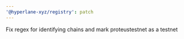 ```yaml
---
'@hyperlane-xyz/registry': patch
---
```


Fix regex for identifying chains and mark proteustestnet as a testnet
